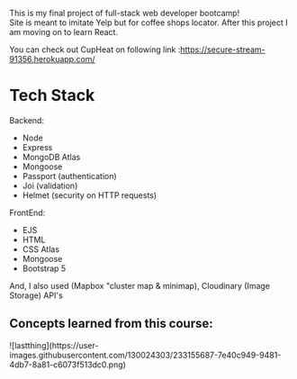 This is my final project of full-stack web developer bootcamp! <br> Site is meant to imitate Yelp but for coffee shops locator. After this project I am moving on to learn React.

You can check out CupHeat on following link :https://secure-stream-91356.herokuapp.com/

<h1> Tech Stack </h1>
Backend:
<ul>
  
  <li>Node</li>
  <li>Express</li>
  <li>MongoDB Atlas</li>
  <li>Mongoose</li>
  <li>Passport (authentication)</li>
  <li>Joi (validation)</li>
  <li>Helmet (security on HTTP requests)</li>
</ul>

FrontEnd:
<ul>
  
  <li>EJS</li>
  <li>HTML</li>
  <li>CSS Atlas</li>
  <li>Mongoose</li>
  <li>Bootstrap 5</li>

</ul>

And, I also used (Mapbox "cluster map & minimap), Cloudinary (Image Storage) API's
<h2> Concepts learned from this course: </h2>
![lastthing](https://user-images.githubusercontent.com/130024303/233155687-7e40c949-9481-4db7-8a81-c6073f513dc0.png)


